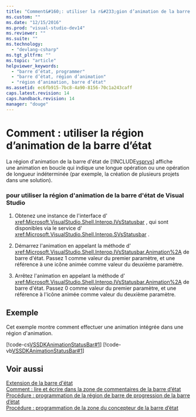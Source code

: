 ```yaml
---
title: "Comment&#160;: utiliser la r&#233;gion d’animation de la barre d’&#233;tat | Microsoft Docs"
ms.custom: ""
ms.date: "12/15/2016"
ms.prod: "visual-studio-dev14"
ms.reviewer: ""
ms.suite: ""
ms.technology: 
  - "devlang-csharp"
ms.tgt_pltfrm: ""
ms.topic: "article"
helpviewer_keywords: 
  - "barre d’état, programmer"
  - "barre d’état, région d’animation"
  - "région d’animation, barre d’état"
ms.assetid: ec6fb915-7bc8-4a90-8156-70c1a243caff
caps.latest.revision: 14
caps.handback.revision: 14
manager: "douge"
---
```

# Comment&#160;: utiliser la r&#233;gion d’animation de la barre d’&#233;tat
La région d'animation de la barre d'état de [!INCLUDE[vsprvs](../assembler/masm/includes/vsprvs_md.md)] affiche une animation en boucle qui indique une longue opération ou une opération de longueur indéterminée \(par exemple, la création de plusieurs projets dans une solution\).  
  
### pour utiliser la région d'animation de la barre d'état de Visual Studio  
  
1.  Obtenez une instance de l'interface d' <xref:Microsoft.VisualStudio.Shell.Interop.IVsStatusbar> , qui sont disponibles via le service d' <xref:Microsoft.VisualStudio.Shell.Interop.SVsStatusbar> .  
  
2.  Démarrez l'animation en appelant la méthode d' <xref:Microsoft.VisualStudio.Shell.Interop.IVsStatusbar.Animation%2A> de barre d'état.  Passez 1 comme valeur du premier paramètre, et une référence à une icône animée comme valeur du deuxième paramètre.  
  
3.  Arrêtez l'animation en appelant la méthode d' <xref:Microsoft.VisualStudio.Shell.Interop.IVsStatusbar.Animation%2A> de barre d'état.  Passez 0 comme valeur du premier paramètre, et une référence à l'icône animée comme valeur du deuxième paramètre.  
  
## Exemple  
 Cet exemple montre comment effectuer une animation intégrée dans une région d'animation.  
  
 [!code-cs[VSSDKAnimationStatusBar#1](../misc/codesnippet/CSharp/how-to-use-the-animation-region-of-the-status-bar_1.cs)]
 [!code-vb[VSSDKAnimationStatusBar#1](../misc/codesnippet/VisualBasic/how-to-use-the-animation-region-of-the-status-bar_1.vb)]  
  
## Voir aussi  
 [Extension de la barre d'état](../Topic/Extending%20the%20Status%20Bar.md)   
 [Comment : lire et écrire dans la zone de commentaires de la barre d’état](../misc/how-to-read-from-and-write-to-the-feedback-region-of-the-status-bar.md)   
 [Procédure : programmation de la région de barre de progression de la barre d’état](../misc/how-to-program-the-progress-bar-region-of-the-status-bar.md)   
 [Procédure : programmation de la zone du concepteur de la barre d’état](../misc/how-to-program-the-designer-region-of-the-status-bar.md)